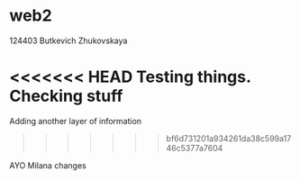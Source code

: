 # web2
124403
Butkevich
Zhukovskaya

<<<<<<< HEAD
Testing things. Checking stuff
=======
Adding another layer of information
>>>>>>> bf6d731201a934261da38c599a1746c5377a7604

AYO
Milana changes